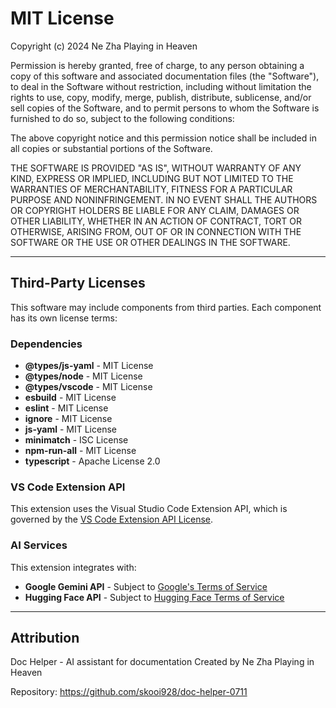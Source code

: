 # MIT License

Copyright (c) 2024 Ne Zha Playing in Heaven

Permission is hereby granted, free of charge, to any person obtaining a copy
of this software and associated documentation files (the "Software"), to deal
in the Software without restriction, including without limitation the rights
to use, copy, modify, merge, publish, distribute, sublicense, and/or sell
copies of the Software, and to permit persons to whom the Software is
furnished to do so, subject to the following conditions:

The above copyright notice and this permission notice shall be included in all
copies or substantial portions of the Software.

THE SOFTWARE IS PROVIDED "AS IS", WITHOUT WARRANTY OF ANY KIND, EXPRESS OR
IMPLIED, INCLUDING BUT NOT LIMITED TO THE WARRANTIES OF MERCHANTABILITY,
FITNESS FOR A PARTICULAR PURPOSE AND NONINFRINGEMENT. IN NO EVENT SHALL THE
AUTHORS OR COPYRIGHT HOLDERS BE LIABLE FOR ANY CLAIM, DAMAGES OR OTHER
LIABILITY, WHETHER IN AN ACTION OF CONTRACT, TORT OR OTHERWISE, ARISING FROM,
OUT OF OR IN CONNECTION WITH THE SOFTWARE OR THE USE OR OTHER DEALINGS IN THE
SOFTWARE.

---

## Third-Party Licenses

This software may include components from third parties. Each component has its own license terms:

### Dependencies
- **@types/js-yaml** - MIT License
- **@types/node** - MIT License  
- **@types/vscode** - MIT License
- **esbuild** - MIT License
- **eslint** - MIT License
- **ignore** - MIT License
- **js-yaml** - MIT License
- **minimatch** - ISC License
- **npm-run-all** - MIT License
- **typescript** - Apache License 2.0

### VS Code Extension API
This extension uses the Visual Studio Code Extension API, which is governed by the [VS Code Extension API License](https://code.visualstudio.com/api/references/extension-manifest).

### AI Services
This extension integrates with:
- **Google Gemini API** - Subject to [Google's Terms of Service](https://developers.generativeai.google/terms)
- **Hugging Face API** - Subject to [Hugging Face Terms of Service](https://huggingface.co/terms-of-service)

---

## Attribution

Doc Helper - AI assistant for documentation
Created by Ne Zha Playing in Heaven 

Repository: https://github.com/skooi928/doc-helper-0711